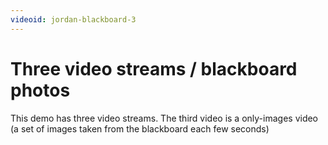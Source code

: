 ```yaml
---
videoid: jordan-blackboard-3
---
```


# Three video streams / blackboard photos

This demo has three video streams. The third video is a only-images video 
(a set of images taken from the blackboard each few seconds)
